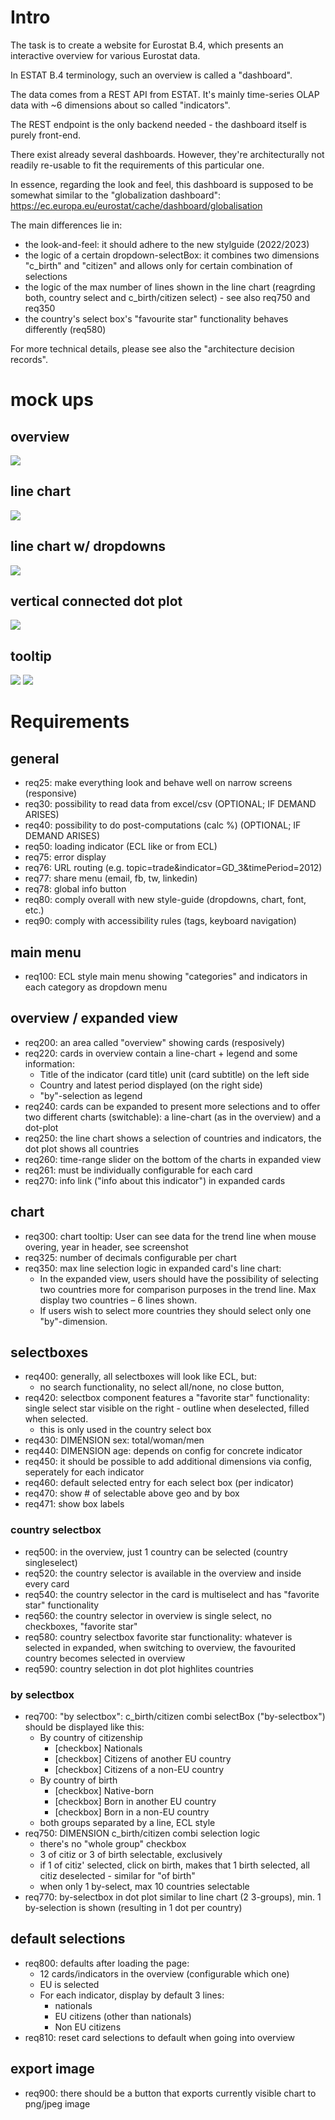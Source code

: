 # Intro

The task is to create a website for Eurostat B.4, which presents an interactive overview for various Eurostat data.

In ESTAT B.4 terminology, such an overview is called a "dashboard".

The data comes from a REST API from ESTAT.
It's mainly time-series OLAP data with ~6 dimensions about so called "indicators".

The REST endpoint is the only backend needed - the dashboard itself is purely front-end.

There exist already several dashboards.
However, they're architecturally not readily re-usable to fit the requirements of this particular one.

In essence, regarding the look and feel, this dashboard is supposed to be somewhat similar to the "globalization dashboard":
https://ec.europa.eu/eurostat/cache/dashboard/globalisation

The main differences lie in:
- the look-and-feel: it should adhere to the new stylguide (2022/2023)
- the logic of a certain dropdown-selectBox: it combines two dimensions "c_birth" and "citizen" and allows only for certain combination of selections
- the logic of the max number of lines shown in the line chart (reagrding both, country select and c_birth/citizen select) - see also req750 and req350
- the country's select box's "favourite star" functionality behaves differently (req580)

For more technical details, please see also the "architecture decision records".


# mock ups

## overview

![](mockup-overview.png)

## line chart

![](mockup-expanded-line.png)

## line chart w/ dropdowns

![](mockup-dropdowns.png)

## vertical connected dot plot

![](mockup-expanded-combi.png)

## tooltip

![](tooltip1.png)
![](tooltip2.png)


# Requirements

## general

- req25: make everything look and behave well on narrow screens (responsive)
- req30: possibility to read data from excel/csv (OPTIONAL; IF DEMAND ARISES)
- req40: possibility to do post-computations (calc %) (OPTIONAL; IF DEMAND ARISES)
- req50: loading indicator (ECL like or from ECL)
- req75: error display
- req76: URL routing (e.g. topic=trade&indicator=GD_3&timePeriod=2012)
- req77: share menu (email, fb, tw, linkedin)
- req78: global info button
- req80: comply overall with new style-guide (dropdowns, chart, font, etc.)
- req90: comply with accessibility rules (tags, keyboard navigation)

## main menu

- req100: ECL style main menu showing "categories" and indicators in each category as dropdown menu

## overview / expanded view

- req200: an area called "overview" showing cards (resposively)
- req220: cards in overview contain a line-chart + legend and some information:
  - Title of the indicator (card title) unit (card subtitle) on the left side
  - Country and latest period displayed (on the right side)
  - "by"-selection as legend
- req240: cards can be expanded to present more selections and to offer two different charts (switchable): a line-chart (as in the overview) and a dot-plot
- req250: the line chart shows a selection of countries and indicators, the dot plot shows all countries
- req260: time-range slider on the bottom of the charts in expanded view
- req261: must be individually configurable for each card
- req270: info link ("info about this indicator") in expanded cards

## chart

- req300: chart tooltip: User can see data for the trend line when mouse overing, year in header, see screenshot
- req325: number of decimals configurable per chart
- req350: max line selection logic in expanded card's line chart:
  - In the expanded view, users should have the possibility of selecting two countries more for comparison purposes in the trend line. Max display two countries – 6 lines shown.
  - If users wish to select more countries they should select only one "by"-dimension.

## selectboxes

- req400: generally, all selectboxes will look like ECL, but: 
  - no search functionality, no select all/none, no close button, 
- req420: selectbox component features a "favorite star" functionality: single select star visible on the right - outline when deselected, filled when selected.
  - this is only used in the country select box
- req430: DIMENSION sex: total/woman/men
- req440: DIMENSION age: depends on config for concrete indicator
- req450: it should be possible to add additional dimensions via config, seperately for each indicator
- req460: default selected entry for each select box (per indicator)
- req470: show # of selectable above geo and by box
- req471: show box labels

### country selectbox

- req500: in the overview, just 1 country can be selected (country singleselect)
- req520: the country selector is available in the overview and inside every card
- req540: the country selector in the card is multiselect and has "favorite star" functionality
- req560: the country selector in overview is single select, no checkboxes, "favorite star"
- req580: country selectbox favorite star functionality: whatever is selected in expanded, when switching to overview, the favourited country becomes selected in overview
- req590: country selection in dot plot highlites countries

### by selectbox

- req700: "by selectbox": c_birth/citizen combi selectBox ("by-selectbox") should be displayed like this:
  - By country of citizenship 
      - [checkbox] Nationals
      - [checkbox] Citizens of another EU country
      - [checkbox] Citizens of a non-EU country
  - By country of birth
      - [checkbox] Native-born
      - [checkbox] Born in another EU country
      - [checkbox] Born in a non-EU country
  - both groups separated by a line, ECL style
- req750: DIMENSION c_birth/citizen combi selection logic
  - there's no "whole group" checkbox
  - 3 of citiz or 3 of birth selectable, exclusively
  - if 1 of citiz' selected, click on birth, makes that 1 birth selected, all citiz deselected - similar for "of birth" 
  - when only 1 by-select, max 10 countries selectable
- req770: by-selectbox in dot plot similar to line chart (2 3-groups), min. 1 by-selection is shown (resulting in 1 dot per country)

## default selections

- req800: defaults after loading the page:
  - 12 cards/indicators in the overview (configurable which one)
  - EU is selected
  - For each indicator, display by default 3 lines:
    - nationals
    - EU citizens (other than nationals)
    - Non EU citizens
- req810: reset card selections to default when going into overview

## export image

- req900: there should be a button that exports currently visible chart to png/jpeg image
